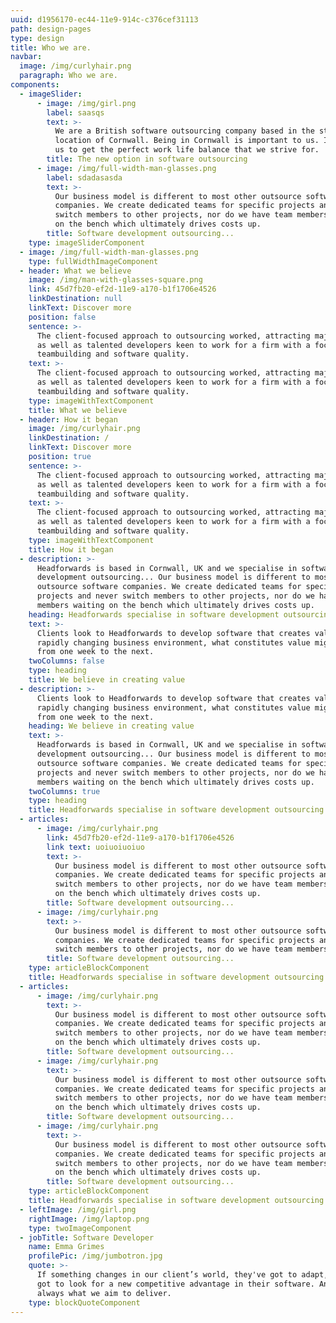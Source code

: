 ```yaml
---
uuid: d1956170-ec44-11e9-914c-c376cef31113
path: design-pages
type: design
title: Who we are.
navbar:
  image: /img/curlyhair.png
  paragraph: Who we are.
components:
  - imageSlider:
      - image: /img/girl.png
        label: saasqs
        text: >-
          We are a British software outsourcing company based in the stunning
          location of Cornwall. Being in Cornwall is important to us. It enables
          us to get the perfect work life balance that we strive for.
        title: The new option in software outsourcing
      - image: /img/full-width-man-glasses.png
        label: sdadasasda
        text: >-
          Our business model is different to most other outsource software
          companies. We create dedicated teams for specific projects and never
          switch members to other projects, nor do we have team members waiting
          on the bench which ultimately drives costs up.
        title: Software development outsourcing...
    type: imageSliderComponent
  - image: /img/full-width-man-glasses.png
    type: fullWidthImageComponent
  - header: What we believe
    image: /img/man-with-glasses-square.png
    link: 45d7fb20-ef2d-11e9-a170-b1f1706e4526
    linkDestination: null
    linkText: Discover more
    position: false
    sentence: >-
      The client-focused approach to outsourcing worked, attracting major brands
      as well as talented developers keen to work for a firm with a focus on
      teambuilding and software quality.
    text: >-
      The client-focused approach to outsourcing worked, attracting major brands
      as well as talented developers keen to work for a firm with a focus on
      teambuilding and software quality. 
    type: imageWithTextComponent
    title: What we believe
  - header: How it began
    image: /img/curlyhair.png
    linkDestination: /
    linkText: Discover more
    position: true
    sentence: >-
      The client-focused approach to outsourcing worked, attracting major brands
      as well as talented developers keen to work for a firm with a focus on
      teambuilding and software quality. 
    text: >-
      The client-focused approach to outsourcing worked, attracting major brands
      as well as talented developers keen to work for a firm with a focus on
      teambuilding and software quality. 
    type: imageWithTextComponent
    title: How it began
  - description: >-
      Headforwards is based in Cornwall, UK and we specialise in software
      development outsourcing... Our business model is different to most other
      outsource software companies. We create dedicated teams for specific
      projects and never switch members to other projects, nor do we have team
      members waiting on the bench which ultimately drives costs up.
    heading: Headforwards specialise in software development outsourcing...
    text: >-
      Clients look to Headforwards to develop software that creates value. In a
      rapidly changing business environment, what constitutes value might change
      from one week to the next.
    twoColumns: false
    type: heading
    title: We believe in creating value
  - description: >-
      Clients look to Headforwards to develop software that creates value. In a
      rapidly changing business environment, what constitutes value might change
      from one week to the next.
    heading: We believe in creating value
    text: >-
      Headforwards is based in Cornwall, UK and we specialise in software
      development outsourcing... Our business model is different to most other
      outsource software companies. We create dedicated teams for specific
      projects and never switch members to other projects, nor do we have team
      members waiting on the bench which ultimately drives costs up.
    twoColumns: true
    type: heading
    title: Headforwards specialise in software development outsourcing...
  - articles:
      - image: /img/curlyhair.png
        link: 45d7fb20-ef2d-11e9-a170-b1f1706e4526
        link text: uoiuoiuoiuo
        text: >-
          Our business model is different to most other outsource software
          companies. We create dedicated teams for specific projects and never
          switch members to other projects, nor do we have team members waiting
          on the bench which ultimately drives costs up.
        title: Software development outsourcing...
      - image: /img/curlyhair.png
        text: >-
          Our business model is different to most other outsource software
          companies. We create dedicated teams for specific projects and never
          switch members to other projects, nor do we have team members waiting.
        title: Software development outsourcing...
    type: articleBlockComponent
    title: Headforwards specialise in software development outsourcing...
  - articles:
      - image: /img/curlyhair.png
        text: >-
          Our business model is different to most other outsource software
          companies. We create dedicated teams for specific projects and never
          switch members to other projects, nor do we have team members waiting
          on the bench which ultimately drives costs up.
        title: Software development outsourcing...
      - image: /img/curlyhair.png
        text: >-
          Our business model is different to most other outsource software
          companies. We create dedicated teams for specific projects and never
          switch members to other projects, nor do we have team members waiting
          on the bench which ultimately drives costs up.
        title: Software development outsourcing...
      - image: /img/curlyhair.png
        text: >-
          Our business model is different to most other outsource software
          companies. We create dedicated teams for specific projects and never
          switch members to other projects, nor do we have team members waiting
          on the bench which ultimately drives costs up.
        title: Software development outsourcing...
    type: articleBlockComponent
    title: Headforwards specialise in software development outsourcing...
  - leftImage: /img/girl.png
    rightImage: /img/laptop.png
    type: twoImageComponent
  - jobTitle: Software Developer
    name: Emma Grimes
    profilePic: /img/jumbotron.jpg
    quote: >-
      If something changes in our client’s world, they've got to adapt, they've
      got to look for a new competitive advantage in their software. And that’s
      always what we aim to deliver.
    type: blockQuoteComponent
---
```


